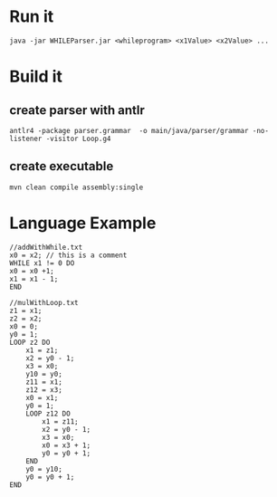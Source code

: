 # Run it
`java -jar WHILEParser.jar <whileprogram> <x1Value> <x2Value> ...`

# Build it
## create parser with antlr
`antlr4 -package parser.grammar  -o main/java/parser/grammar -no-listener -visitor Loop.g4`

## create executable
`mvn clean compile assembly:single`

# Language Example
```
//addWithWhile.txt
x0 = x2; // this is a comment
WHILE x1 != 0 DO
x0 = x0 +1;
x1 = x1 - 1;
END
```
```
//mulWithLoop.txt
z1 = x1;
z2 = x2;
x0 = 0;
y0 = 1;
LOOP z2 DO
    x1 = z1;
    x2 = y0 - 1;
    x3 = x0;
    y10 = y0;
    z11 = x1;
    z12 = x3;
    x0 = x1;
    y0 = 1;
    LOOP z12 DO
        x1 = z11;
        x2 = y0 - 1;
        x3 = x0;
        x0 = x3 + 1;
        y0 = y0 + 1;
    END
    y0 = y10;
    y0 = y0 + 1;
END
```
